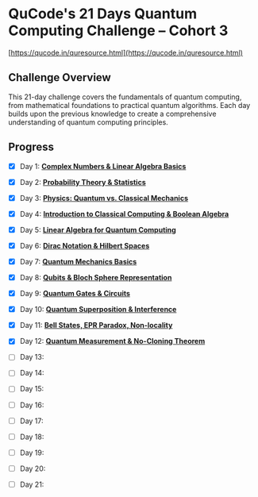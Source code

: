 # QuCode's 21 Days Quantum Computing Challenge – Cohort 3
[https://qucode.in/quresource.html](https://qucode.in/quresource.html)

## Challenge Overview
This 21-day challenge covers the fundamentals of quantum computing, from mathematical foundations to practical quantum algorithms. Each day builds upon the previous knowledge to create a comprehensive understanding of quantum computing principles.

## Progress
- [x] Day 1: **[Complex Numbers & Linear Algebra Basics](day1-complex-numbers-linear-algebra.md)**
- [x] Day 2: **[Probability Theory & Statistics](day2-probability-theory-statistics.md)**
- [x] Day 3: **[Physics: Quantum vs. Classical Mechanics](day3-quantum-vs-classical-mechanics.md)**
- [x] Day 4: **[Introduction to Classical Computing & Boolean Algebra](day4-classical-computing-boolean-algebra.md)** 
- [x] Day 5: **[Linear Algebra for Quantum Computing](day5-linear-algebra-quantum-computing.md)** 
- [x] Day 6: **[Dirac Notation & Hilbert Spaces](day6-dirac-notation-hilbert-spaces.md)** 
- [x] Day 7: **[Quantum Mechanics Basics](day7-quantum-mechanics-basics.md)** 
- [x] Day 8: **[Qubits & Bloch Sphere Representation](day8-qubits-bloch-sphere.md)** 
- [x] Day 9: **[Quantum Gates & Circuits](day9-quantum-gates-circuits.md)** 
- [x] Day 10: **[Quantum Superposition & Interference](day10-quantum-superposition-interference.md)** 
- [x] Day 11: **[Bell States, EPR Paradox, Non-locality](day11-bell-states-epr-paradox-non-locality.md)** 
- [x] Day 12: **[Quantum Measurement & No-Cloning Theorem](day12-quantum-measurement-no-cloning-theorem.md)** 
- [ ] Day 13: 
- [ ] Day 14: 
- [ ] Day 15: 
- [ ] Day 16: 
- [ ] Day 17: 
- [ ] Day 18: 
- [ ] Day 19: 
- [ ] Day 20: 
- [ ] Day 21: 


